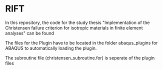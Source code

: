# RIFT
In this repository, the code for the study thesis "Implementation of the Christensen failure criterion for isotropic materials in finite element analyses" can be found


The files for the Plugin have to be located in the folder abaqus_plugins for ABAQUS to automatically loading the plugin.

The subroutine file (christensen_subroutine.for) is seperate of the plugin files
